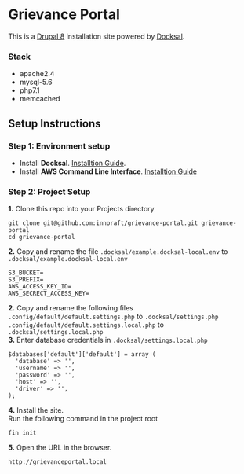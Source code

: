 # Grievance Portal
This is a [Drupal 8](https://www.drupal.org/8) installation site powered by [Docksal](https://docksal.io).

### Stack
* apache2.4
* mysql-5.6
* php7.1
* memcached
## Setup Instructions
### Step 1: Environment setup
* Install **Docksal**. [Installtion Guide](https://docksal.io/installation).
* Install **AWS Command Line Interface**. [Installtion Guide](https://docs.aws.amazon.com/cli/latest/userguide/cli-chap-install.html)
### Step 2: Project Setup
**1.** Clone this repo into your Projects directory
```
git clone git@github.com:innoraft/grievance-portal.git grievance-portal
cd grievance-portal
```
**2.** Copy and rename the file `.docksal/example.docksal-local.env` to `.docksal/example.docksal-local.env`
```
S3_BUCKET=
S3_PREFIX=
AWS_ACCESS_KEY_ID=
AWS_SECRECT_ACCESS_KEY=
```
**2.** Copy and rename the following files <br>
`.config/default/default.settings.php` to `.docksal/settings.php` <br>
`.config/default/default.settings.local.php` to `.docksal/settings.local.php` 
<br>
**3.** Enter database credentials in `.docksal/settings.local.php` 
```
$databases['default']['default'] = array (
  'database' => '',
  'username' => '',
  'password' => '',
  'host' => '',
  'driver' => '',
);
```
**4.** Install the site. <br>
Run the following command in the project root
```
fin init
```

**5.** Open the URL in the browser.
```
http://grievanceportal.local
```
